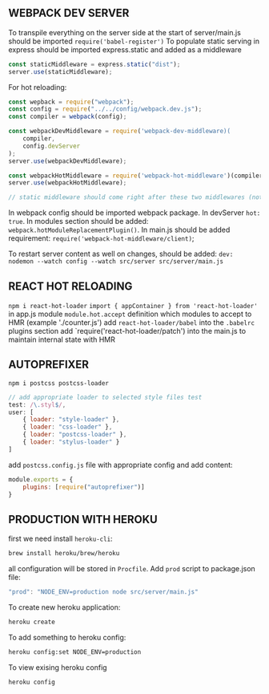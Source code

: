 ## WEBPACK DEV SERVER
To transpile everything on the server side at the start of server/main.js should be imported
`require('babel-register')`
To populate static serving in express should be imported express.static and added as a middleware
```javascript
const staticMiddleware = express.static("dist");
server.use(staticMiddleware);
```
For hot reloading:
```javascript
const wepback = require("webpack");
const config = require("../../config/webpack.dev.js");
const compiler = webpack(config);

const webpackDevMiddleware = require('webpack-dev-middleware)(
    compiler,
    config.devServer
);
server.use(webpackDevMiddleware);

const webpackHotMiddleware = require('webpack-hot-middleware')(compiler);
server.use(webpackHotMiddleware);

// static middleware should come right after these two middlewares (not before!)
```
In webpack config should be imported webpack package. In devServer `hot: true`.
In modules section should be added:
`webpack.hotModuleReplacementPlugin()`.
In main.js should be added requirement:
`require('webpack-hot-middleware/client)`;

To restart server content as well on changes, should be added:
`dev: nodemon --watch config --watch src/server src/server/main.js`

## REACT HOT RELOADING
`npm i react-hot-loader`
`import { appContainer } from 'react-hot-loader'` in app.js module
`module.hot.accept` definition which modules to accept to HMR (example './counter.js')
add `react-hot-loader/babel` into the `.babelrc` plugins section
add `require('react-hot-loader/patch') into the main.js to maintain internal state with HMR

## AUTOPREFIXER

`npm i postcss postcss-loader`
```js
// add appropriate loader to selected style files test
test: /\.styl$/,
user: [
    { loader: "style-loader" },
    { loader: "css-loader" },
    { loader: "postcss-loader" },
    { loader: "stylus-loader" }
]

```
add `postcss.config.js` file with appropriate config
and add content:
```js
module.exports = {
    plugins: [require("autoprefixer")]
}
```

## PRODUCTION WITH HEROKU
first we need install `heroku-cli`:
```bash
brew install heroku/brew/heroku
```
all configuration will be stored in `Procfile`.
Add `prod` script to package.json file:
```js
"prod": "NODE_ENV=production node src/server/main.js"
```
To create new heroku application:
```bash
heroku create
```
To add something to heroku config:
```bash
heroku config:set NODE_ENV=production
```
To view exising heroku config
```bash
heroku config
```

